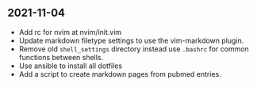 ## 2021-11-04

* Add rc for nvim at nvim/init.vim 
* Update markdown filetype settings to use the vim-markdown plugin.
* Remove old `shell_settings` directory instead use `.bashrc` for common functions 
  between shells.
* Use ansible to install all dotfiles
* Add a script to create markdown pages from pubmed entries.
